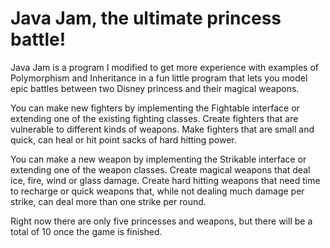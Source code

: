 # Java Jam, the ultimate princess battle!

Java Jam is a program I modified to get more experience with examples of Polymorphism and Inheritance in a fun little program that lets you model epic battles between two Disney princess and their magical weapons.

You can make new fighters by implementing the Fightable interface or extending one of the existing fighting classes. Create fighters that are vulnerable to different kinds of weapons. Make fighters that are small and quick, can heal or hit point sacks of hard hitting power.

You can make a new weapon by implementing the Strikable interface or extending one of the weapon classes. Create magical weapons that deal ice, fire, wind or glass damage. Create hard hitting weapons that need time to recharge or quick weapons that, while not dealing much damage per strike, can deal more than one strike per round.

Right now there are only five princesses and weapons, but there will be a total of 10 once the game is finished.
